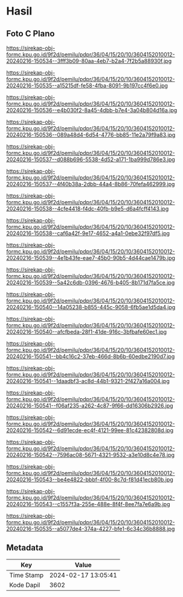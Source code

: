 # Hasil

## Foto C Plano

https://sirekap-obj-formc.kpu.go.id/9f2d/pemilu/pdpr/36/04/15/20/10/3604152010012-20240216-150534--3fff3b09-80aa-4eb7-b2a4-7f2b5a88930f.jpg

https://sirekap-obj-formc.kpu.go.id/9f2d/pemilu/pdpr/36/04/15/20/10/3604152010012-20240216-150535--a15215df-fe58-4fba-8091-9b197cc4f6e0.jpg

https://sirekap-obj-formc.kpu.go.id/9f2d/pemilu/pdpr/36/04/15/20/10/3604152010012-20240216-150536--e4b030f2-8a45-4dbb-b7e4-3a04b804d16a.jpg

https://sirekap-obj-formc.kpu.go.id/9f2d/pemilu/pdpr/36/04/15/20/10/3604152010012-20240216-150536--089a48d4-6d54-4776-bb85-11e2a79f9a83.jpg

https://sirekap-obj-formc.kpu.go.id/9f2d/pemilu/pdpr/36/04/15/20/10/3604152010012-20240216-150537--d088b696-5538-4d52-a171-1ba999d786e3.jpg

https://sirekap-obj-formc.kpu.go.id/9f2d/pemilu/pdpr/36/04/15/20/10/3604152010012-20240216-150537--4f40b38a-2dbb-44a4-8b86-70fefa462999.jpg

https://sirekap-obj-formc.kpu.go.id/9f2d/pemilu/pdpr/36/04/15/20/10/3604152010012-20240216-150538--4cfe4418-f4dc-40fb-b9e5-d6a4fcff4143.jpg

https://sirekap-obj-formc.kpu.go.id/9f2d/pemilu/pdpr/36/04/15/20/10/3604152010012-20240216-150538--caf6a42f-9e17-4652-a4a1-0ebe32f97df5.jpg

https://sirekap-obj-formc.kpu.go.id/9f2d/pemilu/pdpr/36/04/15/20/10/3604152010012-20240216-150539--4e1b43fe-eae7-45b0-90b5-4d44cae1479b.jpg

https://sirekap-obj-formc.kpu.go.id/9f2d/pemilu/pdpr/36/04/15/20/10/3604152010012-20240216-150539--5a42c6db-0396-4676-b405-8b171d7fa5ce.jpg

https://sirekap-obj-formc.kpu.go.id/9f2d/pemilu/pdpr/36/04/15/20/10/3604152010012-20240216-150540--14a05238-b855-445c-9058-6fb5ae1d5da4.jpg

https://sirekap-obj-formc.kpu.go.id/9f2d/pemilu/pdpr/36/04/15/20/10/3604152010012-20240216-150540--afcfbeda-28f1-41de-916c-3bfbafe60ec1.jpg

https://sirekap-obj-formc.kpu.go.id/9f2d/pemilu/pdpr/36/04/15/20/10/3604152010012-20240216-150541--bb4c16c2-37eb-466d-8b6b-60edbe2190d7.jpg

https://sirekap-obj-formc.kpu.go.id/9f2d/pemilu/pdpr/36/04/15/20/10/3604152010012-20240216-150541--1daadbf3-ac8d-44b1-9321-2f427a16a004.jpg

https://sirekap-obj-formc.kpu.go.id/9f2d/pemilu/pdpr/36/04/15/20/10/3604152010012-20240216-150541--f06af235-a262-4c87-9f66-dd16306b2926.jpg

https://sirekap-obj-formc.kpu.go.id/9f2d/pemilu/pdpr/36/04/15/20/10/3604152010012-20240216-150542--6d91ecde-ec4f-4121-99ee-81c42382808d.jpg

https://sirekap-obj-formc.kpu.go.id/9f2d/pemilu/pdpr/36/04/15/20/10/3604152010012-20240216-150542--7596ac08-5671-4321-9532-a3e10d8c4e78.jpg

https://sirekap-obj-formc.kpu.go.id/9f2d/pemilu/pdpr/36/04/15/20/10/3604152010012-20240216-150543--be4e4822-bbbf-4f00-8c7d-f81d41ecb80b.jpg

https://sirekap-obj-formc.kpu.go.id/9f2d/pemilu/pdpr/36/04/15/20/10/3604152010012-20240216-150543--c1557f3a-255e-488e-8f4f-8ee7fa7e6a9b.jpg

https://sirekap-obj-formc.kpu.go.id/9f2d/pemilu/pdpr/36/04/15/20/10/3604152010012-20240216-150535--a5077de4-374a-4227-bfe1-6c34c36b8888.jpg


## Metadata

| Key        | Value               |
| ---------- | ------------------- |
| Time Stamp | 2024-02-17 13:05:41 |
| Kode Dapil | 3602                |



